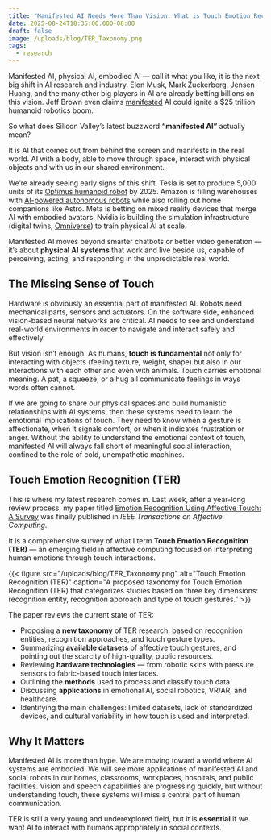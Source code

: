 ```yaml
---
title: "Manifested AI Needs More Than Vision. What is Touch Emotion Recognition?"
date: 2025-08-24T18:35:00.000+08:00
draft: false
image: /uploads/blog/TER_Taxonomy.png
tags:
  - research
---
```

Manifested AI, physical AI, embodied AI — call it what you like, it is the next big shift in AI research and industry. Elon Musk, Mark Zuckerberg, Jensen Huang, and the many other big players in AI are already betting billions on this vision. Jeff Brown even claims [manifested](https://www.newswire.com/news/manifested-ai-signals-major-shift-in-robotics-brownstone-research-22611713) AI could ignite a $25 trillion humanoid robotics boom.

So what does Silicon Valley’s latest buzzword **“manifested AI”** actually mean?  

It is AI that comes out from behind the screen and manifests in the real world. AI with a body, able to move through space, interact with physical objects and with us in our shared environment.

We’re already seeing early signs of this shift. Tesla is set to produce 5,000 units of its [Optimus humanoid robot](https://techcrunch.com/2025/07/25/tesla-is-reportedly-behind-on-its-pledge-to-build-5000-optimus-bots-this-year/) by 2025. Amazon is filling warehouses with [AI-powered autonomous robots](https://www.aboutamazon.com/news/operations/amazon-million-robots-ai-foundation-model) while also rolling out home companions like Astro. Meta is betting on mixed reality devices that merge AI with embodied avatars. Nvidia is building the simulation infrastructure (digital twins, [Omniverse](https://blogs.nvidia.com/blog/openusd-digital-twins-industrial-physical-ai/)) to train physical AI at scale.

Manifested AI moves beyond smarter chatbots or better video generation — it’s about **physical AI systems** that work and live beside us, capable of perceiving, acting, and responding in the unpredictable real world.

## The Missing Sense of Touch

Hardware is obviously an essential part of manifested AI. Robots need mechanical parts, sensors and actuators. On the software side, enhanced vision-based neural networks are critical. AI needs to see and understand real-world environments in order to navigate and interact safely and effectively.

But vision isn’t enough. As humans, **touch is fundamental** not only for interacting with objects (feeling texture, weight, shape) but also in our interactions with each other and even with animals. Touch carries emotional meaning. A pat, a squeeze, or a hug all communicate feelings in ways words often cannot.

If we are going to share our physical spaces and build humanistic relationships with AI systems, then these systems need to learn the emotional implications of touch. They need to know when a gesture is affectionate, when it signals comfort, or when it indicates frustration or anger. Without the ability to understand the emotional context of touch, manifested AI will always fall short of meaningful social interaction, confined to the role of cold, unempathetic machines.

## Touch Emotion Recognition (TER)

This is where my latest research comes in. Last week, after a year-long review process, my paper titled [Emotion Recognition Using Affective Touch: A Survey](https://ieeexplore.ieee.org/document/11123704) was finally published in *IEEE Transactions on Affective Computing*.  

It is a comprehensive survey of what I term **Touch Emotion Recognition (TER)** — an emerging field in affective computing focused on interpreting human emotions through touch interactions.

{{< figure src="/uploads/blog/TER_Taxonomy.png" alt="Touch Emotion Recognition (TER)" caption="A proposed taxonomy for Touch Emotion Recognition (TER) that categorizes studies based on three key dimensions: recognition entity, recognition approach and type of touch gestures." >}}


The paper reviews the current state of TER:

- Proposing a **new taxonomy** of TER research, based on recognition entities, recognition approaches, and touch gesture types.  
- Summarizing **available datasets** of affective touch gestures, and pointing out the scarcity of high-quality, public resources.  
- Reviewing **hardware technologies** — from robotic skins with pressure sensors to fabric-based touch interfaces.  
- Outlining the **methods** used to process and classify touch data.  
- Discussing **applications** in emotional AI, social robotics, VR/AR, and healthcare.  
- Identifying the main challenges: limited datasets, lack of standardized devices, and cultural variability in how touch is used and interpreted.  

## Why It Matters

Manifested AI is more than hype. We are moving toward a world where AI systems are embodied. We will see more applications of manifested AI and social robots in our homes, classrooms, workplaces, hospitals, and public facilities. Vision and speech capabilities are progressing quickly, but without understanding touch, these systems will miss a central part of human communication.  

TER is still a very young and underexplored field, but it is **essential** if we want AI to interact with humans appropriately in social contexts.
